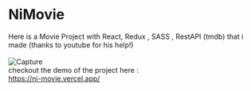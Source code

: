 # NiMovie
Here is a Movie Project with React, Redux , SASS , RestAPI (tmdb) that i made (thanks to youtube for his help!)
<br>
<br>
![Capture](https://github.com/Nima-Moradi1/NiMovie/assets/110015769/c957f119-e21f-49a3-9327-030c6e39c634)
<br>
checkout the demo of the project here : 
<br>
https://ni-movie.vercel.app/
